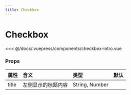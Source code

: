 ```yaml
---
title: Checkbox
---
```


# Checkbox

<ClientOnly>
<checkbox-intro></checkbox-intro>
</ClientOnly>

<<< @/docs/.vuepress/components/checkbox-intro.vue

### Props
|属性|含义|类型|默认
|:-|:-|:-|:-|
|title|左侧显示的标题内容|String, Number||